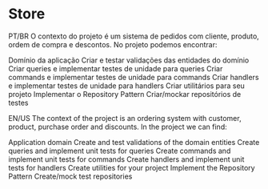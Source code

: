 # Store

PT/BR
O contexto do projeto é um sistema de pedidos com cliente, produto, ordem de compra e descontos. No projeto podemos encontrar:

Domínio da aplicação
Criar e testar validações das entidades do domínio
Criar queries e implementar testes de unidade para queries
Criar commands e implementar testes de unidade para commands
Criar handlers e implementar testes de unidade para handlers
Criar utilitários para seu projeto
Implementar o Repository Pattern
Criar/mockar repositórios de testes

EN/US
The context of the project is an ordering system with customer, product, purchase order and discounts. In the project we can find:

Application domain
Create and test validations of the domain entities
Create queries and implement unit tests for queries
Create commands and implement unit tests for commands
Create handlers and implement unit tests for handlers
Create utilities for your project
Implement the Repository Pattern
Create/mock test repositories
